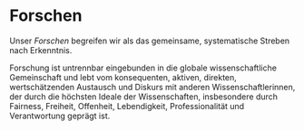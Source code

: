 <!--
   NAME - The NAME of this project is:
ethos

  FILE - The FILENAME of the current file is:
/a1.md

  CREATION - This project was CREATED on:
2017-01-28-16:15:00 UTC

  MODIFICATION - This project was last MODIFIED on:
2017-01-28-16:15:00 UTC

  VERSION - The current VERSION of this project is:
<git-commit-hash>-2017-01-28-16:15:00 UTC

  CREATOR(S) - This project was CREATED by:
Michael Czechowski, Martin Maga

  CONTACT - You can CONTACT the creator(s) or developer(s) of this project at:
E-Mail: mail@martinmaga.de

  COPYRIGHT - The COPYRIGHT holder of this project is:
COPYRIGHT (c) 2016 Martin Maga

  LICENSE - This project is LICENSED under the following license:
Martin Maga 2016 CC BY-SA 4.0 https://creativecommons.org

  SUBFILE – This is a SUBFILE! For more INFORMATION on this project go to:
/README.md
-->
# Forschen
Unser *Forschen* begreifen wir als das gemeinsame, systematische Streben nach Erkenntnis.

Forschung ist untrennbar eingebunden in die globale wissenschaftliche Gemeinschaft und lebt vom konsequenten, aktiven, direkten, wertschätzenden Austausch und Diskurs mit anderen Wissenschaftlerinnen, der durch die höchsten Ideale der Wissenschaften, insbesondere durch Fairness, Freiheit, Offenheit, Lebendigkeit, Professionalität und Verantwortung geprägt ist.
